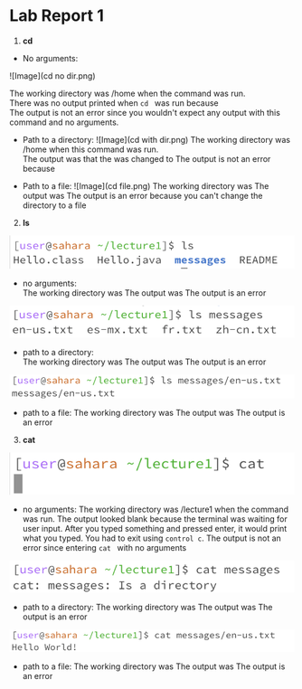 # Lab Report 1
1. **cd**  

* No arguments:

  
![Image](cd no dir.png)


The working directory was /home when the command was run.  
There was no output printed when `cd ` was run because  
The output is not an error since you wouldn't expect any output with this command and no arguments.  


* Path to a directory:
![Image](cd with dir.png)
The working directory was /home when this command was run.  
The output was that the   was changed to 
The output is not an error because


* Path to a file:
![Image](cd file.png)
The working directory was
The output was
The output is an error because you can't change the directory to a file


2. **ls**  


![Image](ls.png)  
* no arguments:  
The working directory was
The output was
The output is an error  

  
![Image](lsDir.png)  
* path to a directory:  
The working directory was
The output was
The output is an error  
  
![Image](lsFile.png)  
* path to a file:
The working directory was
The output was
The output is an error  


3. **cat**


![Image](cat.png)  
* no arguments:
The working directory was /lecture1 when the command was run.
The output looked blank because the terminal was waiting for user input. After you typed something and pressed enter, it would print what you typed. You had to exit using `control c`.
The output is not an error since entering `cat ` with no arguments 

  
![Image](catDir.png)  
* path to a directory:
The working directory was
The output was
The output is an error  

  
![Image](catFile.png)  
* path to a file:
The working directory was
The output was
The output is an error  
